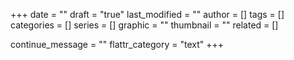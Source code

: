 +++
date = ""
draft = "true"
last_modified = ""
author = []
tags = []
categories = []
series = []
graphic = ""
thumbnail = ""
related = []

continue_message = ""
flattr_category = "text"
+++


